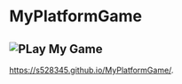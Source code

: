 # MyPlatformGame

## ![PLay My Game]("https://s528345.github.io/MyPlatformGame/")
 https://s528345.github.io/MyPlatformGame/.
